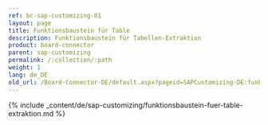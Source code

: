 ```yaml
---
ref: bc-sap-customizing-01
layout: page
title: Funktionsbaustein für Table
description: Funktionsbaustein für Tabellen-Extraktion
product: board-connector
parent: sap-customizing
permalink: /:collection/:path
weight: 1
lang: de_DE
old_url: /Board-Connector-DE/default.aspx?pageid=SAPCustomizing-DE:funktionsbaustein-fuer-table-komprimierung	
---
```


{% include _content/de/sap-customizing/funktionsbaustein-fuer-table-extraktion.md  %}